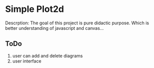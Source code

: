 # Simple Plot2d
Descrption: The goal of this project is pure didactic purpose. Which is better understanding of javascript and canvas...
## ToDo
1. user can add and delete diagrams
2. user interface
